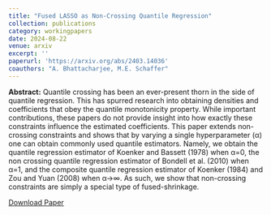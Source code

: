 ```yaml
---
title: "Fused LASSO as Non-Crossing Quantile Regression"
collection: publications
category: workingpapers
date: 2024-08-22
venue: arxiv
excerpt: ''
paperurl: 'https://arxiv.org/abs/2403.14036'
coauthors: "A. Bhattacharjee, M.E. Schaffer"
---
```

**Abstract:** Quantile crossing has been an ever-present thorn in the side of quantile regression. This has spurred research into obtaining densities and coefficients that obey the quantile monotonicity property. While important contributions, these papers do not provide insight into how exactly these constraints influence the estimated coefficients. This paper extends non-crossing constraints and shows that by varying a single hyperparameter (α) one can obtain commonly used quantile estimators. Namely, we obtain the quantile regression estimator of Koenker and Bassett (1978) when α=0, the non crossing quantile regression estimator of Bondell et al. (2010) when α=1, and the composite quantile regression estimator of Koenker (1984) and Zou and Yuan (2008) when α→∞. As such, we show that non-crossing constraints are simply a special type of fused-shrinkage. 

[Download Paper](https://arxiv.org/abs/2403.14036)
